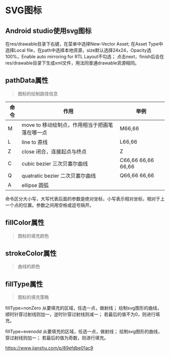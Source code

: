 # SVG图标

## Android studio使用svg图标

在res/drawable目录下右键，在菜单中选择New-Vector Asset;
在Asset Type中选择Local file，在path中选择本地资源，size默认选择24x24，Opacity选100%，Enable auto mirroring for RTL Layout不勾选；
点击next，finish后会在res/drawable目录下生成xml文件，用法同普通drawable资源相同。

## pathData属性

> 图标的绘制路径信息

| 命令 | 作用 | 举例 |
| ------ | ------ | ------ |
| M | move to 移动绘制点，作用相当于把画笔落在哪一点 | M66,66 |
| L | line to 直线 | L66,66 |
| Z | close 闭合，连接起点与终点 | Z |
| C | cubic bezier 三次贝塞尔曲线 | C66,66 66,66 66,66 |
| Q | quatratic bezier 二次贝塞尔曲线 | Q66,66 66,66 |
| A | ellipse 圆弧 |  |

命令区分大小写，大写代表后面的参数是绝对坐标，小写表示相对坐标，相对于上一个点的位置。参数之间用空格或逗号隔开。

## fillColor属性

> 图标的填充颜色

## strokeColor属性

> 曲线的颜色

## fillType属性

> 图标的填充策略

fillType=nonZero
从要填充的区域，任选一点，做射线；
绘制svg图形的曲线，顺时针穿过射线则加一，逆时针穿过射线则减一；
若最后的值不为0，则进行填充。

fillType=evenodd
从要填充的区域，任选一点，做射线；
绘制svg图形的曲线，穿过射线则加一；
若最后的值为奇数，则进行填充。

https://www.jianshu.com/p/89efdbe01ac9

